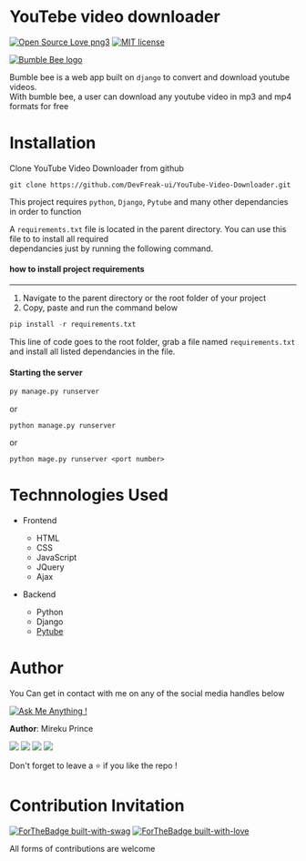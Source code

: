 # YouTebe video downloader
[![Open Source Love png3](https://badges.frapsoft.com/os/v3/open-source.png?v=103)][github]
[![MIT license](https://img.shields.io/badge/License-MIT-blue.svg)][license]  

[![Bumble Bee logo](https://github.com/DevFreak-ui/YouTube-Video-Downloader/blob/main/assets/images/logo%20circle.png)][project]  


Bumble bee is a web app built on `django` to convert and download youtube videos.  
With bumble bee, a user can download any youtube video in mp3 and mp4 formats for free
  

# Installation
Clone YouTube Video Downloader from github
```
git clone https://github.com/DevFreak-ui/YouTube-Video-Downloader.git
```

This project requires `python`, `Django`, `Pytube` and many other dependancies
in order to function

A  `requirements.txt` file is located in the parent directory. You can use this 
file to to install all required  
dependancies just by running the following command.
  
#### how to install project requirements
*** 
1. Navigate to the parent directory or the root folder of your project
2. Copy, paste and run the command below

```python
pip install -r requirements.txt
```
This line of code goes to the root folder, grab a file named `requirements.txt`
and install all listed dependancies in the file.  

#### Starting the server
```python
py manage.py runserver
```
or
```
python manage.py runserver
```
or 
```
python mage.py runserver <port number>
```


# Technnologies Used
* Frontend
    + HTML
    + CSS
    + JavaScript
    + JQuery
    + Ajax

* Backend
    + Python
    + Django
    + [Pytube][pytube]


# Author
You Can get in contact with me on any of the social media handles below

[![Ask Me Anything !](https://img.shields.io/badge/Ask%20me-anything-cc1bbd.svg)][mail]

**Author**: Mireku Prince

[![](http://i.imgur.com/P3YfQoD.png)][facebook]
[![](http://i.imgur.com/tXSoThF.png)][twitter]
[![](http://i.imgur.com/1AGmwO3.png)][dribbble]
[![](http://i.imgur.com/0o48UoR.png)][github]  

Don't forget to leave a ⭐ if you like the repo !



# Contribution Invitation
[![ForTheBadge built-with-swag](http://ForTheBadge.com/images/badges/built-with-swag.svg)][github]
[![ForTheBadge built-with-love](http://ForTheBadge.com/images/badges/built-with-love.svg)][github]  

All forms of contributions are welcome  




[pytube]: https://pytube.io/en/latest/user/quickstart.html
[mail]: mailto:devfreak235@gmail.com
[twitter]: https://www.twitter.com/@freakish_prince
[facebook]: https://web.facebook.com/devfreak/
[github]: https://github.com/DevFreak-ui
[dribbble]: https://dribbble.com/DevFreak1
[license]: https://github.com/DevFreak-ui/YouTube-Video-Downloader/blob/main/LICENSE
[project]: https://github.com/DevFreak-ui/YouTube-Video-Downloader
